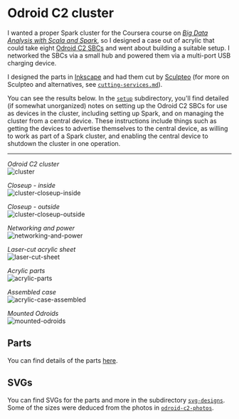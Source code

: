 Odroid C2 cluster
=================

I wanted a proper Spark cluster for the Coursera course on [_Big Data Analysis with Scala and Spark_](https://www.coursera.org/learn/scala-spark-big-data), so I designed a case out of acrylic that could take eight [Odroid C2 SBCs](https://www.hardkernel.com/shop/odroid-c2/) and went about building a suitable setup. I networked the SBCs via a small hub and powered them via a multi-port USB charging device.

I designed the parts in [Inkscape](https://inkscape.org/) and had them cut by [Sculpteo](https://www.sculpteo.com/en/) (for more on Sculpteo and alternatives, see [`cutting-services.md`](cutting-services.md)).

You can see the results below. In the [`setup`](setup) subdirectory, you'll find detailed (if somewhat unorganized) notes on setting up the Odroid C2 SBCs for use as devices in the cluster, including setting up Spark, and on managing the cluster from a central device. These instructions include things such as getting the devices to advertise themselves to the central device, as willing to work as part of a Spark cluster, and enabling the central device to shutdown the cluster in one operation.

---

_Odroid C2 cluster_  
![cluster](cluster-photos/cluster.jpg)

_Closeup - inside_  
![cluster-closeup-inside](cluster-photos/cluster-closeup-inside.jpg)

_Closeup - outside_  
![cluster-closeup-outside](cluster-photos/cluster-closeup-outside.jpg)

_Networking and power_  
![networking-and-power](cluster-photos/networking-and-power.jpg)

_Laser-cut acrylic sheet_  
![laser-cut-sheet](cluster-photos/laser-cut-sheet.jpg)

_Acrylic parts_  
![acrylic-parts](cluster-photos/acrylic-parts.jpg)

_Assembled case_  
![acrylic-case-assembled](cluster-photos/acrylic-case-assembled.jpg)

_Mounted Odroids_  
![mounted-odroids](cluster-photos/mounted-odroids.jpg)

Parts
-----

You can find details of the parts [here](parts/README.md).

SVGs
----

You can find SVGs for the parts and more in the subdirectory [`svg-designs`](svg-designs). Some of the sizes were deduced from the photos in [`odroid-c2-photos`](odroid-c2-photos).
